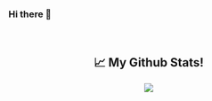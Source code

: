 ### Hi there 👋

<!--
**mdhamim1226/mdhamim1226** is a ✨ _special_ ✨ repository because its `README.md` (this file) appears on your GitHub profile.

Here are some ideas to get you started:

- 🔭 I’m currently working on ...
- 🌱 I’m currently learning ...
- 👯 I’m looking to collaborate on ...
- 🤔 I’m looking for help with ...
- 💬 Ask me about ...
- 📫 How to reach me: ...
- 😄 Pronouns: ...
- ⚡ Fun fact: ...
-->
<br>
<h2 align="center">📈 My Github Stats! </h2>
<p align="center">
<a href="https://github.com/mdhamim1226"><img src="https://raw.githubusercontent.com/mdhamim1226/mdhamim1226/main/github-metrics.svg">
</p>

